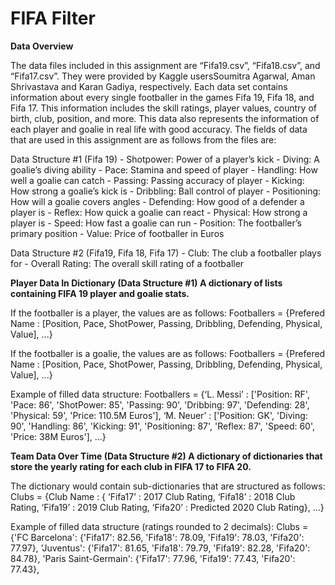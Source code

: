 # FIFA Filter
**Data Overview**

The data files included in this assignment are “Fifa19.csv”, “Fifa18.csv”, and “Fifa17.csv”. They were provided by Kaggle users ​Soumitra Agarwal, ​Aman Shrivastava and Karan Gadiya, respectively. Each data set contains information about every single footballer in the games Fifa 19, Fifa 18, and Fifa 17. This information includes the skill ratings, player values, country of birth, club, position, and more. This data also represents the information of each player and goalie in real life with good accuracy. The fields of data that are used in this assignment are as follows from the files are: 

 Data Structure #1 (Fifa 19) - Shotpower: Power of a player’s kick - Diving: A goalie’s diving ability - Pace: Stamina and speed of player - Handling: How well a goalie can catch - Passing: Passing accuracy of player - Kicking: How strong a goalie’s kick is - Dribbling: Ball control of player - Positioning: How will a goalie covers angles - Defending: How good of a defender a player is - Reflex: How quick a goalie can react - Physical: How strong a player is - Speed: How fast a goalie can run  - Position: The footballer’s primary position - Value: Price of footballer in Euros 
 
 Data Structure #2 (Fifa19, Fifa 18, Fifa 17) - Club: The club a footballer plays for - Overall Rating: The overall skill rating of a footballer 
 
 
 
**Player Data In Dictionary (Data Structure #1) A dictionary of lists containing FIFA 19 player and goalie stats.**
 
If the footballer is a player, the values are as follows: Footballers = {Prefered Name : [Position, Pace, ShotPower, Passing, Dribbling, Defending, Physical, Value], ...} 
 
If the footballer is a goalie, the values are as follows: Footballers = {Prefered Name : [Position, Pace, ShotPower, Passing, Dribbling, Defending, Physical, Value], ...} 
 
Example of filled data structure: Footballers = {‘L. Messi’ : ['Position: RF', 'Pace: 86', 'ShotPower: 85', 'Passing: 90', 'Dribbing: 97', 'Defending: 28', 'Physical: 59', 'Price: 110.5M Euros'], ‘M. Neuer’ : ['Position: GK', 'Diving: 90', 'Handling: 86', 'Kicking: 91', 'Positioning: 87', 'Reflex: 87', 'Speed: 60', 'Price: 38M Euros'], ...} 
 


**Team Data Over Time (Data Structure #2) A dictionary of dictionaries that store the yearly rating for each club in FIFA 17 to FIFA 20.** 
 
The dictionary would contain sub-dictionaries that are structured as follows: Clubs = {Club Name : { ‘Fifa17’ : 2017 Club Rating, ‘Fifa18’ : 2018 Club Rating, ‘Fifa19’ : 2019 Club Rating, ‘Fifa20’ : Predicted 2020 Club Rating}, …} 
 
Example of filled data structure (ratings rounded to 2 decimals): Clubs = {'FC Barcelona': {'Fifa17': 82.56, 'Fifa18': 78.09, 'Fifa19': 78.03, 'Fifa20': 77.97}, 'Juventus': {'Fifa17': 81.65, 'Fifa18': 79.79, 'Fifa19': 82.28, 'Fifa20': 84.78}, 'Paris Saint-Germain': {'Fifa17': 77.96, 'Fifa19': 77.43, 'Fifa20': 77.43}, 
 
